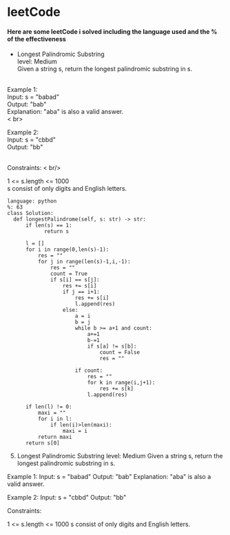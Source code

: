 # leetCode

#### Here are some leetCode i solved including the language used and the % of the effectiveness 
* Longest Palindromic Substring <br>
level: Medium <br>
Given a string s, return the longest palindromic substring in s. <br> <br>

Example 1: <br>
Input: s = "babad" <br>
Output: "bab" <br>
Explanation: "aba" is also a valid answer. <br> < br>

Example 2: <br>
Input: s = "cbbd" <br>
Output: "bb" <br> <br>

Constraints: < br/> 

1 <= s.length <= 1000 <br>
s consist of only digits and English letters. <br>
```
language: python
%: 63
class Solution:
  def longestPalindrome(self, s: str) -> str:
      if len(s) == 1:
            return s

      l = []
      for i in range(0,len(s)-1):
          res = ""
          for j in range(len(s)-1,i,-1):
              res = ""
              count = True
              if s[i] == s[j]:
                  res += s[i]
                  if j == i+1:
                      res += s[i]
                      l.append(res)
                  else:
                      a = i
                      b = j
                      while b >= a+1 and count:
                          a+=1
                          b-=1
                          if s[a] != s[b]:
                              count = False
                              res = ""
                                
                      if count:
                          res = ""
                          for k in range(i,j+1):
                              res += s[k]
                          l.append(res)
          
      if len(l) != 0:
          maxi = ""
          for i in l:
              if len(i)>len(maxi):
                  maxi = i
          return maxi
      return s[0]
```

5. Longest Palindromic Substring
level: Medium
Given a string s, return the longest palindromic substring in s.

Example 1:
Input: s = "babad"
Output: "bab"
Explanation: "aba" is also a valid answer.

Example 2:
Input: s = "cbbd"
Output: "bb"

Constraints:

1 <= s.length <= 1000
s consist of only digits and English letters.
```
